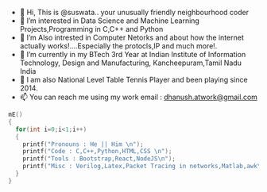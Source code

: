 - 👋 Hi, This is @suswata.. your unusually friendly neighbourhood coder 
- 👀 I’m interested in Data Science and Machine Learning Projects,Programming in C,C++ and Python
- 👀 I’m Also intrested in Computer Netorks and about how the internet actually works!....Especially the protocls,IP and much more!.
- 🌱 I’m currently in my BTech 3rd Year at Indian Institute of Information Technology, Design and Manufacturing, Kancheepuram,Tamil Nadu  India
- 🏓 I am also National Level Table Tennis Player and been playing since 2014.
- 📫 You can reach me using my work email : dhanush.atwork@gmail.com
```C
mE()
{
  for(int i=0;i<1;i++)
  { 
    printf("Pronouns : He || Him \n");
    printf("Code : C,C++,Python,HTML,CSS \n");
    printf("Tools : Bootstrap,React,NodeJS\n");
    printf("Misc : Verilog,Latex,Packet Tracing in networks,Matlab,awk\n);
  }
}

```
<!---
suswata/suswata is a ✨ special ✨ repository because its `README.md` (this file) appears on your GitHub profile.
You can click the Preview link to take a look at your changes.
--->
